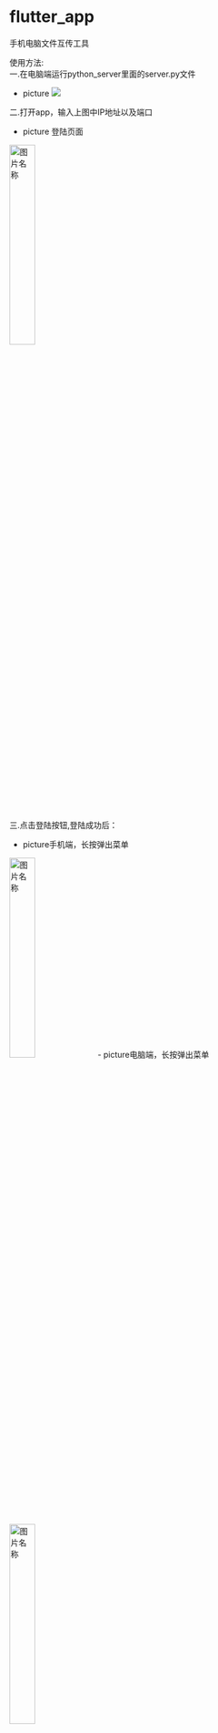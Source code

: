 # flutter_app

手机电脑文件互传工具

使用方法: <br> 一.在电脑端运行python_server里面的server.py文件
- picture
![](https://img2020.cnblogs.com/blog/1011634/202004/1011634-20200424151837075-158388318.png)

二.打开app，输入上图中IP地址以及端口
- picture 登陆页面
<img src="https://img2020.cnblogs.com/blog/1011634/202004/1011634-20200424152427591-579242183.png" width = "30%" height = "30%" alt="图片名称" />

三.点击登陆按钮,登陆成功后：
- picture手机端，长按弹出菜单
<img src="https://img2020.cnblogs.com/blog/1011634/202004/1011634-20200424152518645-58381822.png" width = "30%" height = "30%" alt="图片名称" />
- picture电脑端，长按弹出菜单
<img src="https://img2020.cnblogs.com/blog/1011634/202004/1011634-20200424162655085-307048196.png" width = "30%" height = "30%" alt="图片名称" />



